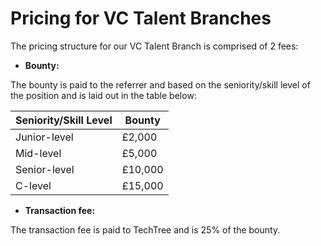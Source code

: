 # Pricing for VC Talent Branches

The pricing structure for our VC Talent Branch is comprised of 2 fees:&#x20;

* **Bounty:**

&#x20;The bounty is paid to the referrer and based on the seniority/skill level of the position and is laid out in the table below:

| Seniority/Skill Level | Bounty  |
| --------------------- | ------- |
| Junior-level          | £2,000  |
| Mid-level             | £5,000  |
| Senior-level          | £10,000 |
| C-level               | £15,000 |



* **Transaction fee:**

The transaction fee is paid to TechTree and is 25% of the bounty.
